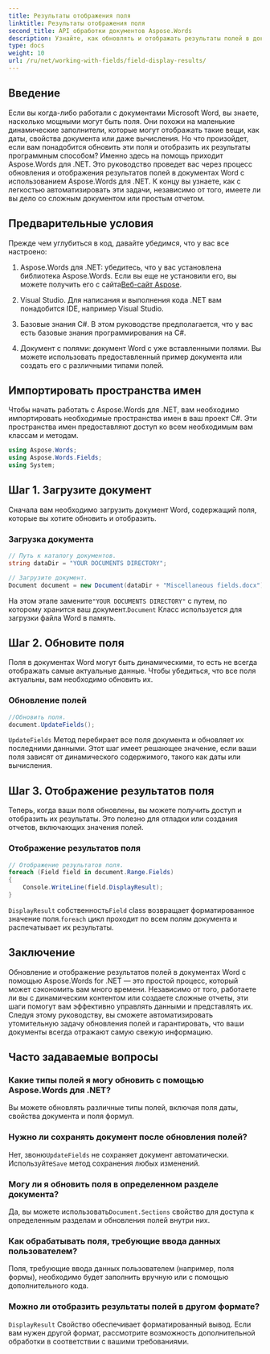 ```yaml
---
title: Результаты отображения поля
linktitle: Результаты отображения поля
second_title: API обработки документов Aspose.Words
description: Узнайте, как обновлять и отображать результаты полей в документах Word с помощью Aspose.Words для .NET, с помощью этого пошагового руководства. Идеально подходит для автоматизации задач с документами.
type: docs
weight: 10
url: /ru/net/working-with-fields/field-display-results/
---
```

## Введение

Если вы когда-либо работали с документами Microsoft Word, вы знаете, насколько мощными могут быть поля. Они похожи на маленькие динамические заполнители, которые могут отображать такие вещи, как даты, свойства документа или даже вычисления. Но что произойдет, если вам понадобится обновить эти поля и отобразить их результаты программным способом? Именно здесь на помощь приходит Aspose.Words для .NET. Это руководство проведет вас через процесс обновления и отображения результатов полей в документах Word с использованием Aspose.Words для .NET. К концу вы узнаете, как с легкостью автоматизировать эти задачи, независимо от того, имеете ли вы дело со сложным документом или простым отчетом.

## Предварительные условия

Прежде чем углубиться в код, давайте убедимся, что у вас все настроено:

1. Aspose.Words для .NET: убедитесь, что у вас установлена библиотека Aspose.Words. Если вы еще не установили его, вы можете получить его с сайта[Веб-сайт Aspose](https://releases.aspose.com/words/net/).

2. Visual Studio. Для написания и выполнения кода .NET вам понадобится IDE, например Visual Studio.

3. Базовые знания C#. В этом руководстве предполагается, что у вас есть базовые знания программирования на C#.

4. Документ с полями: документ Word с уже вставленными полями. Вы можете использовать предоставленный пример документа или создать его с различными типами полей.

## Импортировать пространства имен

Чтобы начать работать с Aspose.Words для .NET, вам необходимо импортировать необходимые пространства имен в ваш проект C#. Эти пространства имен предоставляют доступ ко всем необходимым вам классам и методам.

```csharp
using Aspose.Words;
using Aspose.Words.Fields;
using System;
```

## Шаг 1. Загрузите документ

Сначала вам необходимо загрузить документ Word, содержащий поля, которые вы хотите обновить и отобразить.

### Загрузка документа

```csharp
// Путь к каталогу документов.
string dataDir = "YOUR DOCUMENTS DIRECTORY";

// Загрузите документ.
Document document = new Document(dataDir + "Miscellaneous fields.docx");
```

 На этом этапе замените`"YOUR DOCUMENTS DIRECTORY"` с путем, по которому хранится ваш документ.`Document` Класс используется для загрузки файла Word в память.

## Шаг 2. Обновите поля

Поля в документах Word могут быть динамическими, то есть не всегда отображать самые актуальные данные. Чтобы убедиться, что все поля актуальны, вам необходимо обновить их.

### Обновление полей

```csharp
//Обновить поля.
document.UpdateFields();
```

`UpdateFields` Метод перебирает все поля документа и обновляет их последними данными. Этот шаг имеет решающее значение, если ваши поля зависят от динамического содержимого, такого как даты или вычисления.

## Шаг 3. Отображение результатов поля

Теперь, когда ваши поля обновлены, вы можете получить доступ и отобразить их результаты. Это полезно для отладки или создания отчетов, включающих значения полей.

### Отображение результатов поля

```csharp
// Отображение результатов поля.
foreach (Field field in document.Range.Fields)
{
    Console.WriteLine(field.DisplayResult);
}
```

`DisplayResult` собственность`Field` class возвращает форматированное значение поля.`foreach` цикл проходит по всем полям документа и распечатывает их результаты.

## Заключение

Обновление и отображение результатов полей в документах Word с помощью Aspose.Words for .NET — это простой процесс, который может сэкономить вам много времени. Независимо от того, работаете ли вы с динамическим контентом или создаете сложные отчеты, эти шаги помогут вам эффективно управлять данными и представлять их. Следуя этому руководству, вы сможете автоматизировать утомительную задачу обновления полей и гарантировать, что ваши документы всегда отражают самую свежую информацию.

## Часто задаваемые вопросы

### Какие типы полей я могу обновить с помощью Aspose.Words для .NET?  
Вы можете обновлять различные типы полей, включая поля даты, свойства документа и поля формул.

### Нужно ли сохранять документ после обновления полей?  
 Нет, звоню`UpdateFields` не сохраняет документ автоматически. Используйте`Save` метод сохранения любых изменений.

### Могу ли я обновить поля в определенном разделе документа?  
 Да, вы можете использовать`Document.Sections` свойство для доступа к определенным разделам и обновления полей внутри них.

### Как обрабатывать поля, требующие ввода данных пользователем?  
Поля, требующие ввода данных пользователем (например, поля формы), необходимо будет заполнить вручную или с помощью дополнительного кода.

### Можно ли отобразить результаты полей в другом формате?  
`DisplayResult` Свойство обеспечивает форматированный вывод. Если вам нужен другой формат, рассмотрите возможность дополнительной обработки в соответствии с вашими требованиями.